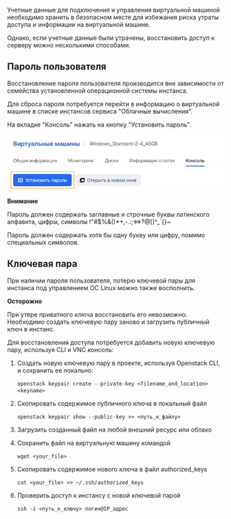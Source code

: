 Учетные данные для подключения и управления виртуальной машиной необходимо хранить в безопасном месте для избежания риска утраты доступа и информации на виртуальной машине.

Однако, если учетные данные были утрачены, восстановить доступ к серверу можно несколькими способами.

Пароль пользователя
-------------------

Восстановление пароля пользователя производится вне зависимости от семейства установленной операционной системы инстанса.

Для сброса пароля потребуется перейти в информацию о виртуальной машине в списке инстансов сервиса "Облачные вычисления".

На вкладке "Консоль" нажать на кнопку "Установить пароль".

![](./assets/1597101418789-1597101418789.png)

**Внимание**

Пароль должен содержать заглавные и строчные буквы латинского алфавита, цифры, символы !"#$%&()\*+,-.:;<=>?@[]^_\`{}~

Пароль должен содержать хотя бы одну букву или цифру, помимо специальных символов.

Ключевая пара
-------------

При наличии пароля пользователя, потерю ключевой пары для инстанса под управлением ОС Linux можно также восполнить. 

**Осторожно**

При утере приватного ключа восстановить его невозможно. Необходимо создать ключевую пару заново и загрузить публичный ключ в инстанс.

Для восстановления доступа потребуется добавить новую ключевую пару, используя CLI и VNC консоль:

1.  Создать новую ключевую пару в проекте, используя Openstack CLI, и сохранить ее локально:
    ```
    openstack keypair create --private-key <filename_and_location> <keyname>
    ```
    
2.  Скопировать содержимое публичного ключа в локальный файл
    ```
    openstack keypair show --public-key >> <путь_к_файлу>
    ```
    
3.  Загрузить созданный файл на любой внешний ресурс или облако
4.  Сохранить файл на виртуальную машину командой
    ```
    wget <your_file>
    ```
    
5.  Скопировать содержимое нового ключа в файл authorized_keys
    ```
    cat <your_file> >> ~/.ssh/authorized_keys
    ```
    
6.  Проверить доступ к инстансу с новой ключевой парой
    ```
    ssh -i <путь_к_ключу> логин@IP_адрес
    ```
